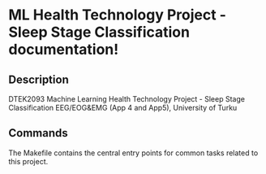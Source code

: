 # ML Health Technology Project - Sleep Stage Classification documentation!

## Description

DTEK2093 Machine Learning Health Technology Project - Sleep Stage Classification EEG/EOG&EMG (App 4 and App5), University of Turku

## Commands

The Makefile contains the central entry points for common tasks related to this project.

